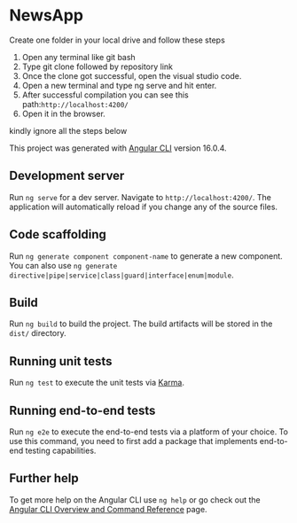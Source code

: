 # NewsApp
Create one folder in your local drive and follow these steps
1. Open any terminal like git bash
2. Type git clone followed by repository link
3. Once the clone got successful, open the visual studio code.
4. Open a new terminal and type ng serve and hit enter.
5. After successful compilation you can see this path:`http://localhost:4200/`
6. Open it in the browser.


kindly ignore all the steps below







This project was generated with [Angular CLI](https://github.com/angular/angular-cli) version 16.0.4.


## Development server

Run `ng serve` for a dev server. Navigate to `http://localhost:4200/`. The application will automatically reload if you change any of the source files.

## Code scaffolding

Run `ng generate component component-name` to generate a new component. You can also use `ng generate directive|pipe|service|class|guard|interface|enum|module`.

## Build

Run `ng build` to build the project. The build artifacts will be stored in the `dist/` directory.

## Running unit tests

Run `ng test` to execute the unit tests via [Karma](https://karma-runner.github.io).

## Running end-to-end tests

Run `ng e2e` to execute the end-to-end tests via a platform of your choice. To use this command, you need to first add a package that implements end-to-end testing capabilities.

## Further help

To get more help on the Angular CLI use `ng help` or go check out the [Angular CLI Overview and Command Reference](https://angular.io/cli) page.
